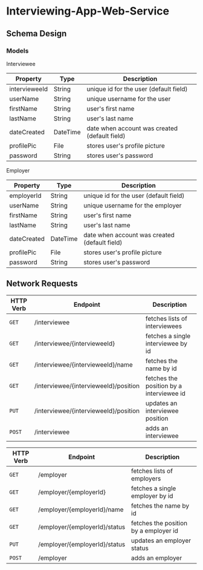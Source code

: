 # Interviewing-App-Web-Service

## Schema Design

### Models

Interviewee

| Property  | Type | Description |
| ------------- | ------------- | -------------|
| intervieweeId | String | unique id for the user (default field) |
| userName | String  | unique username for the user |
| firstName  | String  | user's first name |
| lastName  | String  | user's last name |
| dateCreated | DateTime  | date when account was created (default field) |
| profilePic | File  | stores user's profile picture |
| password  | String  | stores user's password |
    
Employer

| Property  | Type | Description |
| ------------- | ------------- | -------------|
| employerId | String | unique id for the user (default field) |
| userName | String  | unique username for the employer |
| firstName  | String  | user's first name |
| lastName  | String  | user's last name |
| dateCreated | DateTime  | date when account was created (default field) |
| profilePic | File  | stores user's profile picture |
| password  | String  | stores user's password |

## Network Requests

HTTP Verb | Endpoint | Description
   --------------|--------------|------------
    `GET`    | /interviewee                            | fetches lists of interviewees
    `GET`    | /interviewee/{intervieweeId}            | fetches a single interviewee by id
    `GET`    | /interviewee/{intervieweeId}/name       | fetches the name by id
    `GET`    | /interviewee/{intervieweeId}/position   | fetches the position by a interviewee id
    `PUT`    | /interviewee/{intervieweeId}/position   | updates an interviewee position
    `POST`   | /interviewee                            | adds an interviewee
    
 HTTP Verb | Endpoint | Description
   ----------|-----------|------------
    `GET`    | /employer                       | fetches lists of employers
    `GET`    | /employer/{employerId}          | fetches a single employer by id
    `GET`    | /employer/{employerId}/name     | fetches the name by id
    `GET`    | /employer/{employerId}/status   | fetches the position by a employer id
    `PUT`    | /employer/{employerId}/status   | updates an employer status
    `POST`   | /employer                       | adds an employer
